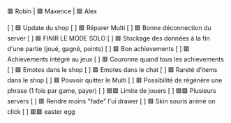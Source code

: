 🟥 Robin | 🟩 Maxence | 🟦 Alex

[ ] 🟦 Update du shop
[ ] 🟦 Réparer Multi
[ ] 🟦 Bonne déconnection du server
[ ] 🟦 FINIR LE MODE SOLO
[ ] 🟦 Stockage des données à la fin d'une partie (joué, gagné, points)
[ ] 🟥 Bon achievements
[ ] 🟥 Achievements intégré au jeux
[ ] 🟥 Couronne quand tous les achievements
[ ] 🟩 Emotes dans le shop
[ ] 🟩 Emotes dans le chat
[ ] 🟩 Rareté d'items dans le shop
[ ] 🟥 Pouvoir quitter le Multi
[ ] 🟥 Possibilité de régénére une phrase (1 fois par game, payer)
[ ] 🟦🟩 Limite de jouers
[ ] 🟦🟩 Plusieurs servers
[ ] 🟥 Rendre moins "fade" l'ui drawer
[ ] 🟩 Skin souris animé on click
[ ] 🟥🟩 easter egg
